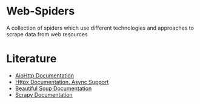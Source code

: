 # Web-Spiders
A collection of spiders which use different technologies and approaches to scrape data from web resources

# Literature
 - [AioHttp Documentation](https://docs.aiohttp.org/en/stable/index.html)
 - [Httpx Documentation. Async Support](https://www.python-httpx.org/async/)
 - [Beautiful Soup Documentation](https://beautiful-soup-4.readthedocs.io/en/latest/)
 - [Scrapy Documentation](https://docs.scrapy.org/en/latest/)

